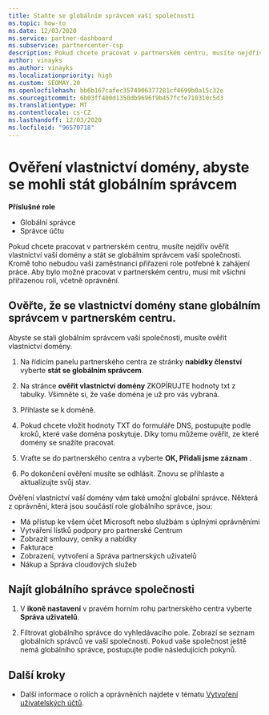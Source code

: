 ```yaml
---
title: Staňte se globálním správcem vaší společnosti
ms.topic: how-to
ms.date: 12/03/2020
ms.service: partner-dashboard
ms.subservice: partnercenter-csp
description: Pokud chcete pracovat v partnerském centru, musíte nejdřív ověřit vlastnictví vaší domény. Naučte se, jak to udělat, a jak se stát globálním správcem, který může přidat uživatele.
author: vinayks
ms.author: vinayks
ms.localizationpriority: high
ms.custom: SEOMAY.20
ms.openlocfilehash: bb6b167cafec3574906377281cf4699b0a15c32e
ms.sourcegitcommit: 6b03ff400d1350db9696f9b457fcfe710310c5d3
ms.translationtype: MT
ms.contentlocale: cs-CZ
ms.lasthandoff: 12/03/2020
ms.locfileid: "96570718"
---
```

# <a name="verify-your-domain-ownership-to-become-global-admin"></a>Ověření vlastnictví domény, abyste se mohli stát globálním správcem 


**Příslušné role**

- Globální správce
- Správce účtu

Pokud chcete pracovat v partnerském centru, musíte nejdřív ověřit vlastnictví vaší domény a stát se globálním správcem vaší společnosti. Kromě toho nebudou vaši zaměstnanci přiřazeni role potřebné k zahájení práce.  Aby bylo možné pracovat v partnerském centru, musí mít všichni přiřazenou roli, včetně oprávnění.  

## <a name="verify-your-domain-ownership-to-become-a-global-admin-in-partner-center"></a>Ověřte, že se vlastnictví domény stane globálním správcem v partnerském centru.

Abyste se stali globálním správcem vaší společnosti, musíte ověřit vlastnictví domény.

1. Na řídicím panelu partnerského centra ze stránky **nabídky členství** vyberte **stát se globálním správcem**. 

2. Na stránce **ověřit vlastnictví domény** ZKOPÍRUJTE hodnoty txt z tabulky. Všimněte si, že vaše doména je už pro vás vybraná.

3. Přihlaste se k doméně. 

4. Pokud chcete vložit hodnoty TXT do formuláře DNS, postupujte podle kroků, které vaše doména poskytuje.  Díky tomu můžeme ověřit, ze které domény se snažíte pracovat.

5. Vraťte se do partnerského centra a vyberte **OK, Přidali jsme záznam** .

6. Po dokončení ověření musíte se odhlásit. Znovu se přihlaste a aktualizujte svůj stav. 

Ověření vlastnictví vaší domény vám také umožní globální správce. Některá z oprávnění, která jsou součástí role globálního správce, jsou:

- Má přístup ke všem účet Microsoft nebo službám s úplnými oprávněními 
- Vytváření lístků podpory pro partnerské Centrum
- Zobrazit smlouvy, ceníky a nabídky
- Fakturace
- Zobrazení, vytvoření a Správa partnerských uživatelů
- Nákup a Správa cloudových služeb

## <a name="find-the-companys-global-admin"></a>Najít globálního správce společnosti

1. V **ikoně nastavení** v pravém horním rohu partnerského centra vyberte **Správa uživatelů**.

1. Filtrovat globálního správce do vyhledávacího pole. Zobrazí se seznam globálních správců ve vaší společnosti. Pokud vaše společnost ještě nemá globálního správce, postupujte podle následujících pokynů.

## <a name="next-steps"></a>Další kroky

- Další informace o rolích a oprávněních najdete v tématu [Vytvoření uživatelských účtů](create-user-accounts-and-set-permissions.md). 